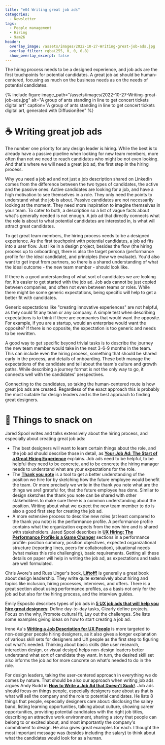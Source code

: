 ```yaml
---
title: "e04 Writing great job ads"
categories:
  - Newsletter
tags:
  - People management
  - Hiring
  - 9am26
header:
  overlay_image: /assets/images/2022-10-27-Writing-great-job-ads.jpg
  overlay_filter: rgba(255, 0, 0, 0.8)
  show_overlay_excerpt: false
---
```


The hiring process needs to be a designed experience, and job ads are the first touchpoints for potential candidates. A great job ad should be human-centered, focusing as much on the business needs as on the needs of potential candidates.

{% include figure image_path="/assets/images/2022-10-27-Writing-great-job-ads.jpg" alt="A group of ants standing in line to get concert tickets digital art" caption="A group of ants standing in line to get concert tickets digital art, generated with DiffusionBee" %}

# ☕ Writing great job ads

The number one priority for any design leader is hiring. While the best is to already have a passive pipeline when looking for new team members, more often than not we need to reach candidates who might be not even looking. And that's where we will need a great job ad, the first step in the hiring process.

Why you need a job ad and not just a job description shared on LinkedIn comes from the difference between the two types of candidates, the active and the passive ones. Active candidates are looking for a job, and have a high motivation to see themselves in a role. They only need the points to understand what the job is about. Passive candidates are not necessarily looking at the moment. They need more inspiration to imagine themselves in your team. To cater to both, a description so a list of vague facts about what's generally needed is not enough. A job ad that directly connects what the role is about to what potential candidates are interested in, is what will attract great candidates.

To get great team members, the hiring process needs to be a designed experience. As the first touchpoint with potential candidates, a job ad fits into a user flow. Just like in a design project, besides the flow (the hiring process up to onboarding), there is also the target persona (performance profile for the ideal candidate), and principles (how we evaluate). You'd also want to get input from partners, so there is a shared understanding of what the ideal outcome - the new team member - should look like.

If there is a good understanding of what sort of candidates we are looking for, it's easier to get started with the job ad. Job ads cannot be just copied between companies, and often not even between teams or roles. While there might be some generic expectations, being specific will help to get a better fit with candidates.

Generic expectations like "creating innovative experiences" are not helpful, as they could fit any team or any company. A simple test when describing expectations is to think if there are companies that would want the opposite. For example, if you are a startup, would an enterprise would want the opposite? If there is no opposite, the expectation is too generic and needs to be rewritten.

A good way to get specific beyond trivial tasks is to describe the journey the new team member would take in the next 3-6-9 months in the team. This can include even the hiring process, something that should be shared early in the process, and details of onboarding. These both manage the expectations of the candidate and tell about the team's culture and growth paths. While describing a journey format is not the only way to go, it connects well with the candidates' perspectives.

Connecting to the candidates, so taking the human-centered route is how great job ads are created. Regardless of the exact approach this is probably the most suitable for design leaders and is the best approach to finding great designers.

# 🍪 Things to snack on

Jared Spool writes and talks extensively about the hiring process, and especially about creating great job ads:

- The best designers will want to learn certain things about the role, and the job ad should describe those in detail, as **[Your Job Ad: The Start of a Great Hiring Experience](https://articles.uie.com/job_ad/)** explains. Job ads need to be helpful, to be helpful they need to be concrete, and to be concrete the hiring manager needs to understand what are your expectations for the role.
- The **[Thank you note](https://playbook.uie.com/blog/the-thank-you-note-a-sketching-tool-for-ux-hiring)** is a tool to get a better understanding of the position we hire for by sketching how the future employee would benefit the team. Or more precisely we write in the thank you note what are the things we are1 grateful for, that the future employee has done. Similar to design sketches the thank you note can be shared with other stakeholders to make sure there is a common understanding about the position. Writing about what we expect the new team member to do is also a good first step for creating the job ad.
- A more extensive process to describe new roles (at least compared to the thank you note) is the performance profile. A performance profile contains what the organization expects from the new hire and is shared with stakeholders. Jared Spool describes in **[UX Hiring: The Performance Profile is a Game Changer](https://articles.uie.com/ux-hiring-the-performance-profile-is-a-game-changer/)** sections in a performance profile: position summary, position objectives, expected organizational structure (reporting lines, peers for collaboration), situational needs (what makes this role challenging), basic requirements. Getting all these details on paper will help in writing the job ad, as expectations and tasks are well formulated.

Chris Avore's and Russ Unger's book, **[Liftoff!](https://rosenfeldmedia.com/books/ux-leadership/)** is generally a great book about design leadership. They write quite extensively about hiring and topics like inclusion, hiring processes, interviews, and offers. There is a great section about using performance profiles, as a basis not only for the job ad but also for the hiring process, and the interview guides.

Emily Esposito describes types of job ads in **[5 UX job ads that will help you hire great designers](https://www.invisionapp.com/inside-design/ux-designer-job-description/)**: Define day-to-day tasks, Clearly define projects, Focus on the why, Promote cultural fit, Lay out the challenges. She lists some examples giving ideas on how to start creating a job ad.

Irene Au's **[Writing a Job Description for UX People](https://medium.com/design-your-life/writing-a-job-description-for-ux-people-bcad01be93b0)** is more targeted to non-designer people hiring designers, as it also gives a longer explanation of various skill sets for designers and UX people as the first step to figuring out what's needed. Thinking about basic skills (like user research, interaction design, or visual design) helps non-design leaders better understand what sort of candidate they want. In turn, the desired skill set also informs the job ad for more concrete on what's needed to do in the role.

For design leaders, taking the user-centered approach in everything we do comes by nature. That should be also our approach when writing job ads argues Andy Budd in **[How to Write a Job Ad that Doesn't Suck!](https://andybudd.com/archives/2022/04/crafting-effective-job-ads)**. Job ads should focus on things people, especially designers care about as that is what will sell the company and the role to potential candidates. He lists 8 things that people, especially designers care about: disclosing the salary band, listing learning opportunities, talking about culture, showing career opportunities, providing potential candidates with the right job titles, describing an attractive work environment, sharing a story that people can belong to or excited about, and most importantly the company's commitment to design. He also gives great examples for each. I thought the most important message was (besides including the salary) to think about what the candidates would look for as a human.

